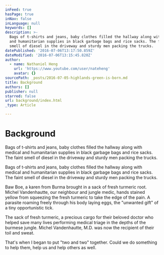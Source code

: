 ```yaml
---
inFeed: true
hasPage: true
inNav: false
inLanguage: null
keywords: []
description: >-
  Bags of t-shirts and jeans, baby clothes filled the hallway along with medical
  and humanitarian supplies in black garbage bags and rice sacks. The faint
  smell of diesel in the driveway and sturdy men packing the trucks.
datePublished: '2016-07-06T13:17:50.859Z'
dateModified: '2016-07-06T13:15:45.820Z'
author:
  - name: Nathaniel Heng
    url: 'https://www.youtube.com/user/nateheng'
    avatar: {}
sourcePath: _posts/2016-07-05-highlands-green-is-born.md
title: Background
authors: []
publisher: null
starred: false
url: background/index.html
_type: Article

---
```

# Background

Bags of t-shirts and jeans, baby clothes filled the hallway along with medical and humanitarian supplies in black garbage bags and rice sacks. The faint smell of diesel in the driveway and sturdy men packing the trucks.

Bags of t-shirts and jeans, baby clothes filled the hallway along with medical and humanitarian supplies in black garbage bags and rice sacks. The faint smell of diesel in the driveway and sturdy men packing the trucks.

Baw Boe, a karen from Burma brought in a sack of fresh turmeric root. Michel Vandenhautte, our neighbour and jungle medic, hands stained yellow from squeezing the fresh turmeric to take the edge of the pain. A parasite roaming freely through his body laying eggs, the "unwanted gift" of a tiny opportunistic tick.

The sack of fresh turmeric, a precious cargo for their beloved doctor who helped save many lives performing medical triage in the depths of the burmese jungle. Michel Vandenhautte, M.D. was now the recipient of their toil and sweat.

That's when I began to put "two and two" together. Could we do something to help them, help us and help others as well.
